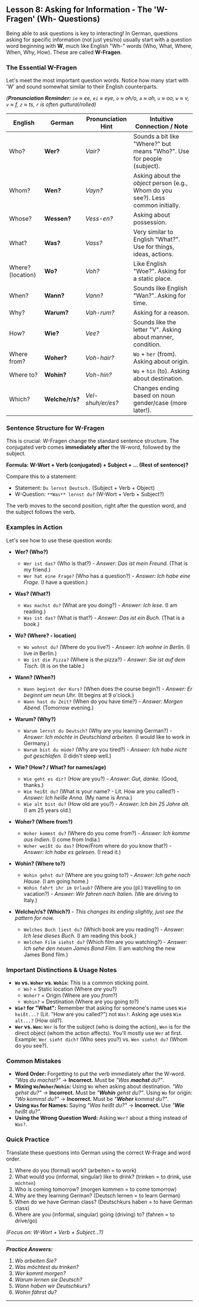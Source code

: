 ## Lesson 8: Asking for Information - The 'W-Fragen' (Wh- Questions)

Being able to ask questions is key to interacting! In German, questions asking for specific information (not just yes/no) usually start with a question word beginning with **W**, much like English "Wh-" words (Who, What, Where, When, Why, How). These are called **W-Fragen**.

### The Essential W-Fragen

Let's meet the most important question words. Notice how many start with 'W' and sound somewhat similar to their English counterparts.

*(**Pronunciation Reminder:** `ie` ≈ ee, `ei` ≈ eye, `o` ≈ oh/o, `a` ≈ ah, `u` ≈ oo, `w` ≈ v, `v` ≈ f, `z` ≈ ts, `r` is often guttural/rolled)*

| English      | German   | Pronunciation Hint   | Intuitive Connection / Note                                       |
|--------------|----------|----------------------|-------------------------------------------------------------------|
| Who?         | **Wer?** | *Vair?*              | Sounds a bit like "Where?" but means "Who?". Use for people (subject). |
| Whom?        | **Wen?** | *Vayn?*              | Asking about the *object* person (e.g., Whom do you see?). Less common initially. |
| Whose?       | **Wessen?**| *Vess-en?*         | Asking about possession.                                          |
| What?        | **Was?** | *Vass?*              | Very similar to English "What?". Use for things, ideas, actions. |
| Where? (location)| **Wo?**| *Voh?*               | Like English "Woe?". Asking for a static place.                  |
| When?        | **Wann?**| *Vann?*              | Sounds like English "Wan?". Asking for time.                      |
| Why?         | **Warum?**| *Vah-rum?*           | Asking for a reason.                                              |
| How?         | **Wie?** | *Vee?*               | Sounds like the letter "V". Asking about manner, condition.         |
| Where from?  | **Woher?**| *Voh-hair?*          | `Wo` + `her` (from). Asking about origin.                         |
| Where to?    | **Wohin?**| *Voh-hin?*           | `Wo` + `hin` (to). Asking about destination.                      |
| Which?       | **Welche/r/s?**| *Vel-shuh/er/es?* | Changes ending based on noun gender/case (more later!).           |

### Sentence Structure for W-Fragen

This is crucial: W-Fragen change the standard sentence structure. The conjugated verb comes **immediately after** the W-word, followed by the subject.

**Formula:** **W-Wort + Verb (conjugated) + Subject + ... (Rest of sentence)?**

Compare this to a statement:
*   Statement: `Du lernst Deutsch.` (Subject + Verb + Object)
*   W-Question: `**Was** lernst du?` (W-Wort + Verb + Subject?)

The verb moves to the second position, right after the question word, and the subject follows the verb.

### Examples in Action

Let's see how to use these question words:

*   **Wer? (Who?)**
    *   `Wer ist das?` (Who is that?) - *Answer: Das ist mein Freund.* (That is my friend.)
    *   `Wer hat eine Frage?` (Who has a question?) - *Answer: Ich habe eine Frage.* (I have a question.)

*   **Was? (What?)**
    *   `Was machst du?` (What are you doing?) - *Answer: Ich lese.* (I am reading.)
    *   `Was ist das?` (What is that?) - *Answer: Das ist ein Buch.* (That is a book.)

*   **Wo? (Where? - location)**
    *   `Wo wohnst du?` (Where do you live?) - *Answer: Ich wohne in Berlin.* (I live in Berlin.)
    *   `Wo ist die Pizza?` (Where is the pizza?) - *Answer: Sie ist auf dem Tisch.* (It is on the table.)

*   **Wann? (When?)**
    *   `Wann beginnt der Kurs?` (When does the course begin?) - *Answer: Er beginnt um neun Uhr.* (It begins at 9 o'clock.)
    *   `Wann hast du Zeit?` (When do you have time?) - *Answer: Morgen Abend.* (Tomorrow evening.)

*   **Warum? (Why?)**
    *   `Warum lernst du Deutsch?` (Why are you learning German?) - *Answer: Ich möchte in Deutschland arbeiten.* (I would like to work in Germany.)
    *   `Warum bist du müde?` (Why are you tired?) - *Answer: Ich habe nicht gut geschlafen.* (I didn't sleep well.)

*   **Wie? (How? / What? for names/age)**
    *   `Wie geht es dir?` (How are you?) - *Answer: Gut, danke.* (Good, thanks.)
    *   `Wie heißt du?` (What is your name? - Lit. How are you called?) - *Answer: Ich heiße Anna.* (My name is Anna.)
    *   `Wie alt bist du?` (How old are you?) - *Answer: Ich bin 25 Jahre alt.* (I am 25 years old.)

*   **Woher? (Where from?)**
    *   `Woher kommst du?` (Where do you come from?) - *Answer: Ich komme aus Indien.* (I come from India.)
    *   `Woher weißt du das?` (How/From where do you know that?) - *Answer: Ich habe es gelesen.* (I read it.)

*   **Wohin? (Where to?)**
    *   `Wohin gehst du?` (Where are you going to?) - *Answer: Ich gehe nach Hause.* (I am going home.)
    *   `Wohin fahrt ihr im Urlaub?` (Where are you (pl.) travelling to on vacation?) - *Answer: Wir fahren nach Italien.* (We are driving to Italy.)

*   **Welche/r/s? (Which?)** - *This changes its ending slightly, just see the pattern for now.*
    *   `Welches Buch liest du?` (Which book are you reading?) - *Answer: Ich lese dieses Buch.* (I am reading this book.)
    *   `Welchen Film siehst du?` (Which film are you watching?) - *Answer: Ich sehe den neuen James Bond Film.* (I am watching the new James Bond film.)

### Important Distinctions & Usage Notes

*   **`Wo` vs. `Woher` vs. `Wohin`:** This is a common sticking point.
    *   `Wo?` = Static location (Where *are* you?)
    *   `Woher?` = Origin (Where are you *from*?)
    *   `Wohin?` = Destination (Where are you going *to*?)
*   **`Wie?` for "What":** Remember that asking for someone's name uses `Wie heißt...?` (Lit. "How are you called?") not `Was?`. Asking age uses `Wie alt...?` (How old?).
*   **`Wer` vs. `Wen`:** `Wer` is for the subject (who is doing the action), `Wen` is for the direct object (whom the action affects). You'll mostly use `Wer` at first. Example: `Wer sieht dich?` (Who sees you?) vs. `Wen siehst du?` (Whom do you see?).

### Common Mistakes

*   **Word Order:** Forgetting to put the verb immediately after the W-word. *"Was du machst?"* -> **Incorrect.** Must be *"Was **machst** du?"*.
*   **Mixing `Wo`/`Woher`/`Wohin`:** Using `Wo` when asking about destination. *"Wo gehst du?"* -> **Incorrect.** Must be *"**Wohin** gehst du?"*. Using `Wo` for origin: *"Wo kommst du?"* -> **Incorrect.** Must be *"**Woher** kommst du?"*.
*   **Using `Was` for Names:** Saying *"Was heißt du?"* -> **Incorrect.** Use *"**Wie** heißt du?"*.
*   **Using the Wrong Question Word:** Asking `Wer?` about a thing instead of `Was?`.

### Quick Practice

Translate these questions into German using the correct W-Frage and word order.

1.  Where do you (formal) work? (arbeiten = to work)
2.  What would you (informal, singular) like to drink? (trinken = to drink, use `möchten`)
3.  Who is coming tomorrow? (morgen kommen = to come tomorrow)
4.  Why are they learning German? (Deutsch lernen = to learn German)
5.  When do we have German class? (Deutschkurs haben = to have German class)
6.  Where are you (informal, singular) going (driving) to? (fahren = to drive/go)

*(Focus on: W-Wort + Verb + Subject...?)*

---
***Practice Answers:***

1.  *Wo arbeiten Sie?*
2.  *Was möchtest du trinken?*
3.  *Wer kommt morgen?*
4.  *Warum lernen sie Deutsch?*
5.  *Wann haben wir Deutschkurs?*
6.  *Wohin fährst du?*

---
